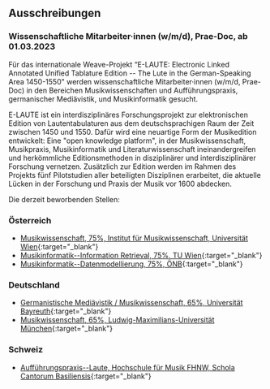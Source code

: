 ## Ausschreibungen 
### Wissenschaftliche Mitarbeiter&middot;innen (w/m/d), Prae-Doc, ab 01.03.2023

Für das internationale Weave-Projekt “E-LAUTE: Electronic Linked Annotated Unified Tablature Edition -- The Lute in the German-Speaking Area 1450-1550" werden wissenschaftliche Mitarbeiter&middot;innen (w/m/d, Prae-Doc) in den Bereichen Musikwissenschaften und Aufführungspraxis, germanischer Mediävistik, und Musikinformatik gesucht. 

E-LAUTE ist ein interdisziplinäres Forschungsprojekt zur elektronischen Edition von Lautentabulaturen aus dem deutschsprachigen Raum der Zeit zwischen 1450 und 1550. Dafür wird eine neuartige Form der Musikedition entwickelt: Eine "open knowledge platform", in der Musikwissenschaft, Musikpraxis, Musikinformatik und Literaturwissenschaft ineinandergreifen und herkömmliche Editionsmethoden in disziplinärer und interdisziplinärer Forschung vernetzen. Zusätzlich zur Edition werden im Rahmen des Projekts fünf Pilotstudien aller beteiligten Disziplinen erarbeitet, die aktuelle Lücken in der Forschung und Praxis der Musik vor 1600 abdecken.

Die derzeit beworbenden Stellen:

### Österreich
* [Musikwissenschaft, 75%, Institut für Musikwissenschaft, Universität Wien](https://univis.univie.ac.at/ausschreibungstellensuche/flow/bew_ausschreibung-flow?tid=93601.28){:target="_blank"}
* [Musikinformatik--Information Retrieval, 75%, TU Wien](/jobs-information-retrieval){:target="_blank"}
* [Musikinformatik--Datenmodellierung, 75%, ÖNB](/jobs-data-modelling){:target="_blank"}

### Deutschland
* [Germanistische Mediävistik / Musikwissenschaft, 65%, Universität Bayreuth](https://www.uni-bayreuth.de/stelle-kennwort-e-laute-5d4fe9a0d174214d){:target="_blank"}
* [Musikwissenschaft, 65%, Ludwig-Maximilians-Universität München](https://job-portal.lmu.de/jobposting/47456c7bd68556c191d782eb671b6937bee195e20){:target="_blank"}

### Schweiz
* [Aufführungspraxis--Laute, Hochschule für Musik FHNW, Schola Cantorum Basiliensis](https://apply.refline.ch/655298/3435/pub/1){:target="_blank"}






